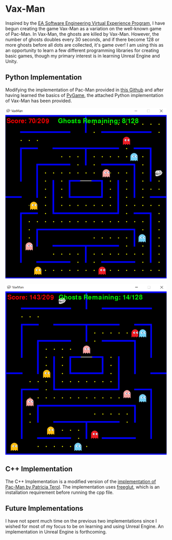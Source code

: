 # Vax-Man

Inspired by the [EA Software Engineering Virtual Experience Program](https://www.theforage.com/virtual-internships/prototype/x4KPrqxMDS4a5isKe/EA-Software-Engineering-Virtual-Experience-Program), I have begun creating the game Vax-Man as a variation on the well-known game of Pac-Man. In Vax-Man, the ghosts are killed by Vax-Man. However, the number of ghosts doubles every 30 seconds, and if there become 128 or more ghosts before all dots are collected, it's game over! I am using this as an opportunity to learn a few different programming libraries for creating basic games, though my primary interest is in learning Unreal Engine and Unity.

## Python Implementation

Modifying the implementation of Pac-Man provided in [this Github](https://github.com/hbokmann/Pacman) and after having learned the basics of [PyGame](https://realpython.com/pygame-a-primer/), the attached Python implementation of Vax-Man has been provided. 

![Example Image](https://github.com/trippzac/Vax-Man/blob/main/Python_Vax-Man/DemoImage0.png)

![Example Image 2](https://github.com/trippzac/Vax-Man/blob/main/Python_Vax-Man/DemoImage1.png)

## C++ Implementation

The C++ Implementation is a modified version of the [implementation of Pac-Man by Patricia Terol](https://github.com/patriciateroltolsa/Pacman/blob/master/assign10.cpp). The implementation uses [freeglut](http://freeglut.sourceforge.net/), which is an installation requirement before running the cpp file.

## Future Implementations

I have not spent much time on the previous two implementations since I wished for most of my focus to be on learning and using Unreal Engine. An implementation in Unreal Engine is forthcoming.
